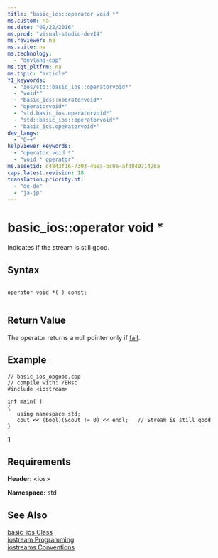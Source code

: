 ```yaml
---
title: "basic_ios::operator void *"
ms.custom: na
ms.date: "09/22/2016"
ms.prod: "visual-studio-dev14"
ms.reviewer: na
ms.suite: na
ms.technology: 
  - "devlang-cpp"
ms.tgt_pltfrm: na
ms.topic: "article"
f1_keywords: 
  - "ios/std::basic_ios::operatorvoid*"
  - "void*"
  - "basic_ios::operatorvoid*"
  - "operatorvoid*"
  - "std.basic_ios.operatorvoid*"
  - "std::basic_ios::operatorvoid*"
  - "basic_ios.operatorvoid*"
dev_langs: 
  - "C++"
helpviewer_keywords: 
  - "operator void *"
  - "void * operator"
ms.assetid: d4843f16-7303-46ea-bc0e-afd84071426a
caps.latest.revision: 18
translation.priority.ht: 
  - "de-de"
  - "ja-jp"
---
```

# basic_ios::operator void *
Indicates if the stream is still good.  
  
## Syntax  
  
```  
  
operator void *( ) const;  
  
```  
  
## Return Value  
 The operator returns a null pointer only if [fail](../vs140/basic_ios--fail.md).  
  
## Example  
  
```  
// basic_ios_opgood.cpp  
// compile with: /EHsc  
#include <iostream>  
  
int main( )  
{  
   using namespace std;  
   cout << (bool)(&cout != 0) << endl;   // Stream is still good  
}  
```  
  
 **1**   
## Requirements  
 **Header:** <ios\>  
  
 **Namespace:** std  
  
## See Also  
 [basic_ios Class](../vs140/basic_ios-class.md)   
 [iostream Programming](../vs140/iostream-programming.md)   
 [iostreams Conventions](../vs140/iostreams-conventions.md)